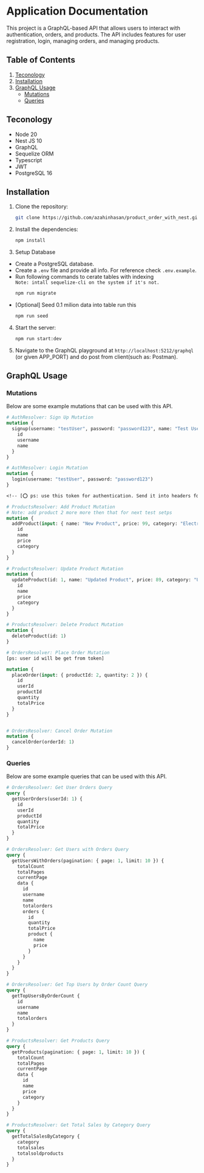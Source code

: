# Application Documentation

This project is a GraphQL-based API that allows users to interact with authentication, orders, and products. The API includes features for user registration, login, managing orders, and managing products.

## Table of Contents
1. [Teconology](#teconology)
2. [Installation](#installation)
3. [GraphQL Usage](#graphql-usage)
    - [Mutations](#mutations)
    - [Queries](#queries)


## Teconology
  - Node 20
  - Nest JS 10
  - GraphQL
  - Sequelize ORM
  - Typescript
  - JWT
  - PostgreSQL 16

## Installation

1. Clone the repository:
    ```bash
    git clone https://github.com/azahinhasan/product_order_with_nest.git
    ```
2. Install the dependencies:
    ```bash
    npm install
    ```
3. Setup Database
  - Create a PostgreSQL database.
  - Create a `.env` file and provide all info. For reference check `.env.example`.
  - Run following commands to cerate tables with indexing <br/>
    `Note: intall sequelize-cli on the system if it's not.`
     ```bash
    npm run migrate
    ```
  - [Optional] Seed 0.1 milion data into table run this
    ```bash
    npm run seed
    ```
4. Start the server:
    ```bash
    npm run start:dev
    ```
5. Navigate to the GraphQL playground at `http://localhost:5212/graphql` (or given APP_PORT) and do post from client(such as: Postman).

## GraphQL Usage

### Mutations
Below are some example mutations that can be used with this API.

```graphql
# AuthResolver: Sign Up Mutation
mutation {
  signup(username: "testUser", password: "password123", name: "Test User") {
    id
    username
    name
  }
}

# AuthResolver: Login Mutation
mutation {
  login(username: "testUser", password: "password123")
}

<!-- [⭕ ps: use this token for authentication. Send it into headers for upcoming requets such as: Authorization: Bearer token] -->

# ProductsResolver: Add Product Mutation
# Note: add product 2 more more then that for next test setps
mutation {
  addProduct(input: { name: "New Product", price: 99, category: "Electronics" }) {
    id
    name
    price
    category
  }
}

# ProductsResolver: Update Product Mutation
mutation {
  updateProduct(id: 1, name: "Updated Product", price: 89, category: "Updated Category") {
    id
    name
    price
    category
  }
}

# ProductsResolver: Delete Product Mutation
mutation {
  deleteProduct(id: 1)
}

# OrdersResolver: Place Order Mutation
[ps: user id will be get from token]

mutation {
  placeOrder(input: { productId: 2, quantity: 2 }) {
    id
    userId
    productId
    quantity
    totalPrice
  }
}


# OrdersResolver: Cancel Order Mutation
mutation {
  cancelOrder(orderId: 1)
}

```
### Queries
Below are some example queries that can be used with this API.

```graphql
# OrdersResolver: Get User Orders Query
query {
  getUserOrders(userId: 1) {
    id
    userId
    productId
    quantity
    totalPrice
  }
}

# OrdersResolver: Get Users with Orders Query
query {
  getUsersWithOrders(pagination: { page: 1, limit: 10 }) {
    totalCount
    totalPages
    currentPage
    data {
      id
      username
      name
      totalorders
      orders {
        id
        quantity
        totalPrice
        product {
          name
          price
        }
      }
    }
  }
}

# OrdersResolver: Get Top Users by Order Count Query
query {
  getTopUsersByOrderCount {
    id
    username
    name
    totalorders
  }
}

# ProductsResolver: Get Products Query
query {
  getProducts(pagination: { page: 1, limit: 10 }) {
    totalCount
    totalPages
    currentPage
    data {
      id
      name
      price
      category
    }
  }
}

# ProductsResolver: Get Total Sales by Category Query
query {
  getTotalSalesByCategory {
    category
    totalsales
    totalsoldproducts
  }
}
```


